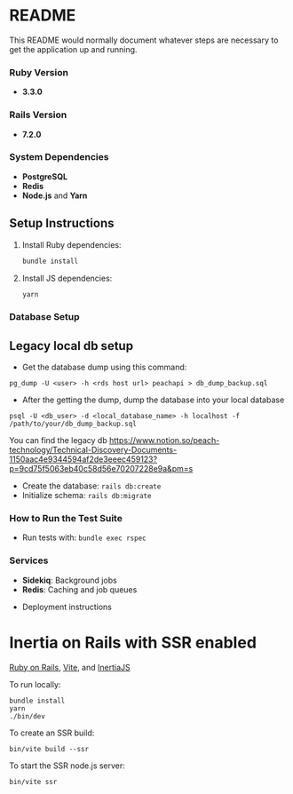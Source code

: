 
# README

This README would normally document whatever steps are necessary to get the
application up and running.

### Ruby Version

- **3.3.0**

### Rails Version

- **7.2.0**

### System Dependencies

- **PostgreSQL**
- **Redis**
- **Node.js** and **Yarn**

## Setup Instructions

1. Install Ruby dependencies:
   ```bash
   bundle install
   ```
2. Install JS dependencies:
   ```bash
   yarn
   ```

### Database Setup

## Legacy local db setup

- Get the database dump using this command:

```
pg_dump -U <user> -h <rds host url> peachapi > db_dump_backup.sql
```

- After the getting the dump, dump the database into your local database

```
psql -U <db_user> -d <local_database_name> -h localhost -f /path/to/your/db_dump_backup.sql
```

You can find the legacy db https://www.notion.so/peach-technology/Technical-Discovery-Documents-1150aac4e9344594af2de3eeec459123?p=9cd75f5063eb40c58d56e70207228e9a&pm=s

- Create the database: `rails db:create`
- Initialize schema: `rails db:migrate`

### How to Run the Test Suite

- Run tests with: `bundle exec rspec`

### Services

- **Sidekiq**: Background jobs
- **Redis**: Caching and job queues

* Deployment instructions

# Inertia on Rails with SSR enabled

[Ruby on Rails](https://github.com/rails/rails), [Vite](https://github.com/vitejs/vite), and [InertiaJS](https://github.com/inertiajs/inertia-rails)

To run locally:

```
bundle install
yarn
./bin/dev

```

To create an SSR build:

```
bin/vite build --ssr
```

To start the SSR node.js server:

```
bin/vite ssr
```
